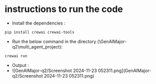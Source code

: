 # instructions to run the code 

* Install the dependencies :
```
pip install crewai crewai-tools
```
* Run the below command in the directory (\GenAIMajor-q2\multi_agent_project):
```
crewai run
```
* Output :
* ![GenAIMajor-q2/Screenshot 2024-11-23 052311.png](GenAIMajor-q2/Screenshot 2024-11-23 052311.png)
